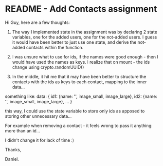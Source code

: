 # README - Add Contacts assignment

Hi Guy, here are a few thoughts:

1. The way I implemented state in the assignment was by declaring 2 state variables, one for the added users, one for the not-added users.
   I guess it would have been better to just use one state, and derive the not-added contacts within the function.

2. I was unsure what to use for ids, if the names were good enough - then I would have used the names as keys.
   I realize that on mount - the ids change using crypto.randomUUID()

3. In the middle, it hit me that it may have been better to structure the contacts with the ids as keys to each contact, mapping to the inner data...

something like:
data: {
id1: {name: '', image_small, image_large},
id2: {name: '', image_small, image_large},
...
}

this way, I could use the state variable to store only ids as apposed to storing other unnecessary data...

For example when removing a contact - it feels wrong to pass it anything more than an id...

I didn't change it for lack of time :)

Thanks,

Daniel.
